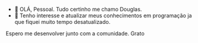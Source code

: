 - 👋 OLÁ, Pessoal. Tudo certinho me chamo Douglas.
- 👀 Tenho interesse e atualizar meus conhecimentos em programação ja que fiquei muito tempo desatualizado.

Espero me desenvolver junto com a  comunidade.
Grato 
